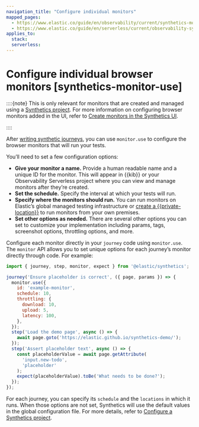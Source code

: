 ```yaml
---
navigation_title: "Configure individual monitors"
mapped_pages:
  - https://www.elastic.co/guide/en/observability/current/synthetics-monitor-use.html
  - https://www.elastic.co/guide/en/serverless/current/observability-synthetics-monitor-use.html
applies_to:
  stack:
  serverless:
---
```


# Configure individual browser monitors [synthetics-monitor-use]

::::{note}
This is only relevant for monitors that are created and managed using a [Synthetics project](/solutions/observability/synthetics/get-started.md#observability-synthetics-get-started-synthetics-project). For more information on configuring browser monitors added in the UI, refer to [Create monitors in the Synthetics UI](/solutions/observability/synthetics/create-monitors-ui.md).

::::

After [writing synthetic journeys](/solutions/observability/synthetics/write-synthetic-test.md), you can use `monitor.use` to configure the browser monitors that will run your tests.

You’ll need to set a few configuration options:

* **Give your monitor a name.** Provide a human readable name and a unique ID for the monitor. This will appear in {{kib}} or your Observability Serverless project where you can view and manage monitors after they’re created.
* **Set the schedule.** Specify the interval at which your tests will run.
* **Specify where the monitors should run.** You can run monitors on Elastic’s global managed testing infrastructure or [create a {{private-location}}](/solutions/observability/synthetics/monitor-resources-on-private-networks.md) to run monitors from your own premises.
* **Set other options as needed.** There are several other options you can set to customize your implementation including params, tags, screenshot options, throttling options, and more.

Configure each monitor directly in your `journey` code using `monitor.use`. The `monitor` API allows you to set unique options for each journey’s monitor directly through code. For example:

```js
import { journey, step, monitor, expect } from '@elastic/synthetics';

journey('Ensure placeholder is correct', ({ page, params }) => {
  monitor.use({
    id: 'example-monitor',
    schedule: 10,
    throttling: {
      download: 10,
      upload: 5,
      latency: 100,
    },
  });
  step('Load the demo page', async () => {
    await page.goto('https://elastic.github.io/synthetics-demo/');
  });
  step('Assert placeholder text', async () => {
    const placeholderValue = await page.getAttribute(
      'input.new-todo',
      'placeholder'
    );
    expect(placeholderValue).toBe('What needs to be done?');
  });
});
```

For each journey, you can specify its `schedule` and the `locations` in which it runs. When those options are not set, Synthetics will use the default values in the global configuration file. For more details, refer to [Configure a Synthetics project](/solutions/observability/synthetics/configure-projects.md).
